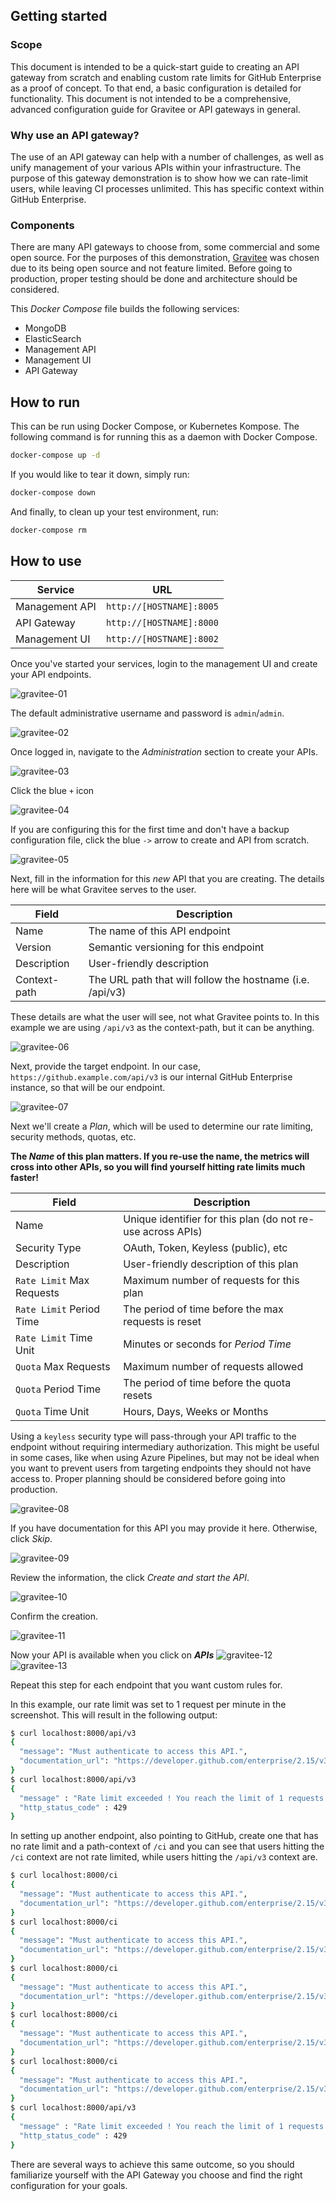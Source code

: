 ## Getting started

### Scope
This document is intended to be a quick-start guide to creating an API gateway from scratch and enabling custom rate limits for GitHub Enterprise as a proof of concept. To that end, a basic configuration is detailed for functionality. This document is not intended to be a comprehensive, advanced configuration guide for Gravitee or API gateways in general.

### Why use an API gateway?
The use of an API gateway can help with a number of challenges, as well as unify management of your various APIs within your infrastructure. The purpose of this gateway demonstration is to show how we can rate-limit users, while leaving CI processes unlimited. This has specific context within GitHub Enterprise.

### Components
There are many API gateways to choose from, some commercial and some open source. For the purposes of this demonstration, [Gravitee](https://gravitee.io) was chosen due to its being open source and not feature limited. Before going to production, proper testing should be done and architecture should be considered.

This _Docker Compose_ file builds the following services:

- MongoDB
- ElasticSearch
- Management API
- Management UI
- API Gateway

## How to run
This can be run using Docker Compose, or Kubernetes Kompose. The following command is for running this as a daemon with Docker Compose.

```bash
docker-compose up -d
```

If you would like to tear it down, simply run:

```bash
docker-compose down
```

And finally, to clean up your test environment, run:

```bash
docker-compose rm
```

## How to use

| Service | URL |
| --- | --- |
| Management API | `http://[HOSTNAME]:8005` |
| API Gateway | `http://[HOSTNAME]:8000` |
| Management UI | `http://[HOSTNAME]:8002` |

Once you've started your services, login to the management UI and create your API endpoints.

![gravitee-01](https://user-images.githubusercontent.com/865381/50696892-b2fca880-100e-11e9-8b6d-ee1707645b4b.png)

The default administrative username and password is `admin`/`admin`.

![gravitee-02](https://user-images.githubusercontent.com/865381/50696893-b2fca880-100e-11e9-87ad-6c4fedccda8b.png)

Once logged in, navigate to the _Administration_ section to create your APIs.

![gravitee-03](https://user-images.githubusercontent.com/865381/50696895-b2fca880-100e-11e9-826e-4d11817d3e3d.png)

Click the blue `+` icon

![gravitee-04](https://user-images.githubusercontent.com/865381/50698619-65366f00-1013-11e9-8a35-46a2ace2abb1.png)

If you are configuring this for the first time and don't have a backup configuration file, click the blue `->` arrow to create and API from scratch.

![gravitee-05](https://user-images.githubusercontent.com/865381/50698620-65cf0580-1013-11e9-882f-60611f553dfe.png)

Next, fill in the information for this _new_ API that you are creating. The details here will be what Gravitee serves to the user.

| Field | Description |
| --- | --- |
| Name | The name of this API endpoint |
| Version | Semantic versioning for this endpoint |
| Description | User-friendly description |
| Context-path | The URL path that will follow the hostname (i.e. /api/v3) |

These details are what the user will see, not what Gravitee points to. In this example we are using `/api/v3` as the context-path, but it can be anything.

![gravitee-06](https://user-images.githubusercontent.com/865381/50698621-65cf0580-1013-11e9-9c33-f44949e37458.png)

Next, provide the target endpoint. In our case, `https://github.example.com/api/v3` is our internal GitHub Enterprise instance, so that will be our endpoint.

![gravitee-07](https://user-images.githubusercontent.com/865381/50698623-65cf0580-1013-11e9-9070-a59199b45c2f.png)

Next we'll create a _Plan_, which will be used to determine our rate limiting, security methods, quotas, etc.

**The _Name_ of this plan matters. If you re-use the name, the metrics will cross into other APIs, so you will find yourself hitting rate limits much faster!**

| Field | Description |
| --- | --- |
| Name | Unique identifier for this plan (do not re-use across APIs) |
| Security Type | OAuth, Token, Keyless (public), etc |
| Description | User-friendly description of this plan |
| `Rate Limit` Max Requests | Maximum number of requests for this plan |
| `Rate Limit` Period Time | The period of time before the max requests is reset |
| `Rate Limit` Time Unit | Minutes or seconds for _Period Time_ |
| `Quota` Max Requests | Maximum number of requests allowed |
| `Quota` Period Time | The period of time before the quota resets |
| `Quota` Time Unit | Hours, Days, Weeks or Months |

Using a `keyless` security type will pass-through your API traffic to the endpoint without requiring intermediary authorization. This might be useful in some cases, like when using Azure Pipelines, but may not be ideal when you want to prevent users from targeting endpoints they should not have access to. Proper planning should be considered before going into production.

![gravitee-08](https://user-images.githubusercontent.com/865381/50698624-65cf0580-1013-11e9-850f-5f541665fd87.png)

If you have documentation for this API you may provide it here. Otherwise, click _Skip_.

![gravitee-09](https://user-images.githubusercontent.com/865381/50698626-65cf0580-1013-11e9-95b7-1cc9e147eb78.png)

Review the information, the click _Create and start the API_.

![gravitee-10](https://user-images.githubusercontent.com/865381/50698627-65cf0580-1013-11e9-9354-ce3391aac7f1.png)

Confirm the creation.

![gravitee-11](https://user-images.githubusercontent.com/865381/50698628-66679c00-1013-11e9-82e8-9a1ee61522b7.png)

Now your API is available when you click on **_APIs_**
![gravitee-12](https://user-images.githubusercontent.com/865381/50698629-66679c00-1013-11e9-8eb8-99e49f52b2b4.png)
![gravitee-13](https://user-images.githubusercontent.com/865381/50698630-66679c00-1013-11e9-9d5c-356cb4660acc.png)

Repeat this step for each endpoint that you want custom rules for. 

In this example, our rate limit was set to 1 request per minute in the screenshot. This will result in the following output:

```bash
$ curl localhost:8000/api/v3
{
  "message": "Must authenticate to access this API.",
  "documentation_url": "https://developer.github.com/enterprise/2.15/v3"
}
$ curl localhost:8000/api/v3
{
  "message" : "Rate limit exceeded ! You reach the limit of 1 requests per 1 minutes",
  "http_status_code" : 429
}
```
In setting up another endpoint, also pointing to GitHub, create one that has no rate limit and a path-context of `/ci` and you can see that users hitting the `/ci` context are not rate limited, while users hitting the `/api/v3` context are. 

```bash
$ curl localhost:8000/ci
{
  "message": "Must authenticate to access this API.",
  "documentation_url": "https://developer.github.com/enterprise/2.15/v3"
}
$ curl localhost:8000/ci
{
  "message": "Must authenticate to access this API.",
  "documentation_url": "https://developer.github.com/enterprise/2.15/v3"
}
$ curl localhost:8000/ci
{
  "message": "Must authenticate to access this API.",
  "documentation_url": "https://developer.github.com/enterprise/2.15/v3"
}
$ curl localhost:8000/ci
{
  "message": "Must authenticate to access this API.",
  "documentation_url": "https://developer.github.com/enterprise/2.15/v3"
}
$ curl localhost:8000/ci
{
  "message": "Must authenticate to access this API.",
  "documentation_url": "https://developer.github.com/enterprise/2.15/v3"
}
$ curl localhost:8000/api/v3
{
  "message" : "Rate limit exceeded ! You reach the limit of 1 requests per 1 minutes",
  "http_status_code" : 429
}
```

There are several ways to achieve this same outcome, so you should familiarize yourself with the API Gateway you choose and find the right configuration for your goals.

